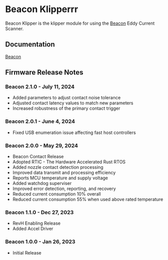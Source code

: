 # Beacon Klipperrr

Beacon Klipper is the klipper module for using the [Beacon](https://beacon3d.com) Eddy Current Scanner.

## Documentation

[Beacon](https://docs.beacon3d.com)

## Firmware Release Notes

### Beacon 2.1.0 - July 11, 2024
 - Added parameters to adjust contact noise tolerance
 - Adjusted contact latency values to match new parameters
 - Increased robustness of the primary contact trigger

### Beacon 2.0.1 - June 4, 2024
 - Fixed USB enumeration issue affecting fast host controllers

### Beacon 2.0.0 - May 29, 2024
 - Beacon Contact Release
 - Adopted RTIC - The Hardware Accelerated Rust RTOS
 - Added nozzle contact detection processing
 - Improved data transmit and processing efficiency
 - Reports MCU temperature and supply voltage
 - Added watchdog superviser
 - Improved error detection, reporting, and recovery
 - Reduced current consumption 10% overall
 - Reduced current consumption 55% when used above rated temperature

### Beacon 1.1.0 - Dec 27, 2023
 - RevH Enabling Release
 - Added Accel Driver

### Beacon 1.0.0 - Jan 26, 2023
 - Initial Release

